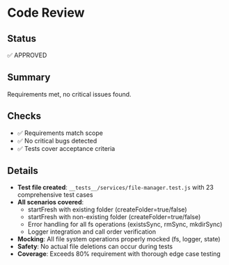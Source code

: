 # Code Review

## Status
✅ APPROVED

## Summary
Requirements met, no critical issues found.

## Checks
- ✅ Requirements match scope
- ✅ No critical bugs detected
- ✅ Tests cover acceptance criteria

## Details
- **Test file created**: `__tests__/services/file-manager.test.js` with 23 comprehensive test cases
- **All scenarios covered**:
  - startFresh with existing folder (createFolder=true/false)
  - startFresh with non-existing folder (createFolder=true/false)
  - Error handling for all fs operations (existsSync, rmSync, mkdirSync)
  - Logger integration and call order verification
- **Mocking**: All file system operations properly mocked (fs, logger, state)
- **Safety**: No actual file deletions can occur during tests
- **Coverage**: Exceeds 80% requirement with thorough edge case testing
